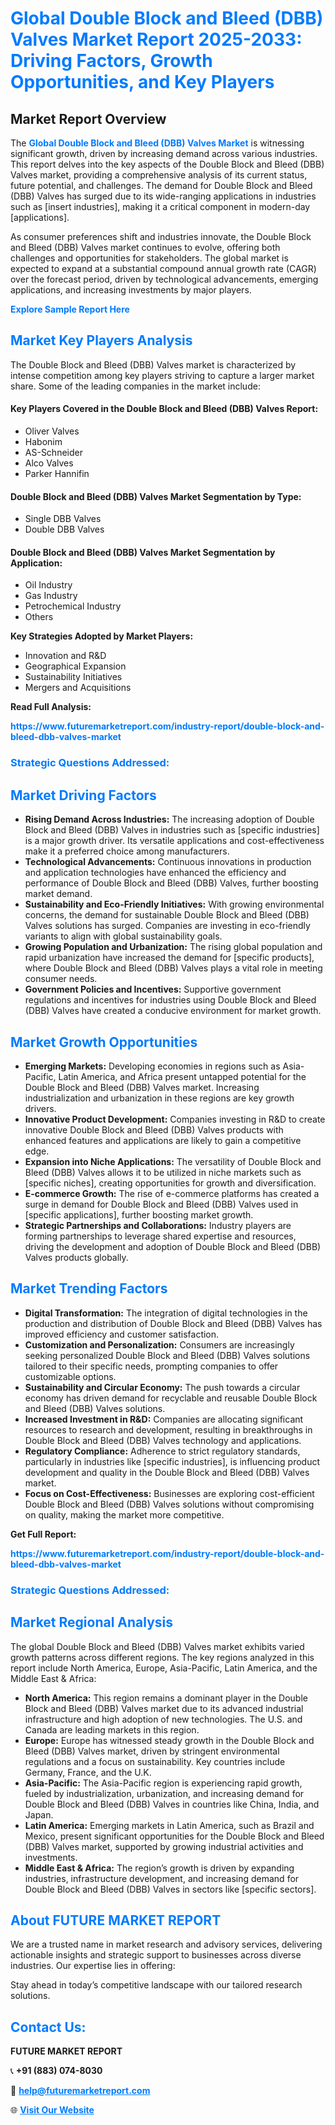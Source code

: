 <h1 style="color: #007BFF;">Global Double Block and Bleed (DBB) Valves Market Report 2025-2033: Driving Factors, Growth Opportunities, and Key Players</h1>

<section id="overview">
<h2>Market Report Overview</h2>
<p>The <a href="https://www.futuremarketreport.com/industry-report/double-block-and-bleed-dbb-valves-market" style="color: #007BFF; text-decoration: none;"><strong>Global Double Block and Bleed (DBB) Valves Market</strong></a> is witnessing significant growth, driven by increasing demand across various industries. This report delves into the key aspects of the Double Block and Bleed (DBB) Valves market, providing a comprehensive analysis of its current status, future potential, and challenges. The demand for Double Block and Bleed (DBB) Valves has surged due to its wide-ranging applications in industries such as [insert industries], making it a critical component in modern-day [applications].</p>
<p>As consumer preferences shift and industries innovate, the Double Block and Bleed (DBB) Valves market continues to evolve, offering both challenges and opportunities for stakeholders. The global market is expected to expand at a substantial compound annual growth rate (CAGR) over the forecast period, driven by technological advancements, emerging applications, and increasing investments by major players.</p>
</section>

<section id="overview">
<p><a href="https://www.futuremarketreport.com/request-sample/reportId=92426" style="color: #007BFF; text-decoration: none;"><strong>Explore Sample Report Here</strong></a></p>
</section>

<section id="key-players">
<h2 style="color: #007BFF;">Market Key Players Analysis</h2>
<p>The Double Block and Bleed (DBB) Valves market is characterized by intense competition among key players striving to capture a larger market share. Some of the leading companies in the market include:</p>
<h4>Key Players Covered in the Double Block and Bleed (DBB) Valves Report:</h4>
<ul><li>Oliver Valves</li><li>Habonim</li><li>AS-Schneider</li><li>Alco Valves</li><li>Parker Hannifin</li></ul>
<h4>Double Block and Bleed (DBB) Valves Market Segmentation by Type:</h4>
<ul><li>Single DBB Valves</li><li>Double DBB Valves</li></ul>

<h4>Double Block and Bleed (DBB) Valves Market Segmentation by Application:</h4>
<ul><li>Oil Industry</li><li>Gas Industry</li><li>Petrochemical Industry</li><li>Others</li></ul>
<p><strong>Key Strategies Adopted by Market Players:</strong></p>
<ul>
<li>Innovation and R&D</li>
<li>Geographical Expansion</li>
<li>Sustainability Initiatives</li>
<li>Mergers and Acquisitions</li>
</ul>
</section>

<section>
<p><strong>Read Full Analysis: </strong></p><a href="https://www.futuremarketreport.com/industry-report/double-block-and-bleed-dbb-valves-market" style="color: #007BFF; text-decoration: none;"><strong>https://www.futuremarketreport.com/industry-report/double-block-and-bleed-dbb-valves-market</strong></a>
<h3 style="color: #007BFF;">Strategic Questions Addressed:</h3>
</section>

<section id="driving-factors">
<h2 style="color: #007BFF;">Market Driving Factors</h2>
<ul>
<li><strong>Rising Demand Across Industries:</strong> The increasing adoption of Double Block and Bleed (DBB) Valves in industries such as [specific industries] is a major growth driver. Its versatile applications and cost-effectiveness make it a preferred choice among manufacturers.</li>
<li><strong>Technological Advancements:</strong> Continuous innovations in production and application technologies have enhanced the efficiency and performance of Double Block and Bleed (DBB) Valves, further boosting market demand.</li>
<li><strong>Sustainability and Eco-Friendly Initiatives:</strong> With growing environmental concerns, the demand for sustainable Double Block and Bleed (DBB) Valves solutions has surged. Companies are investing in eco-friendly variants to align with global sustainability goals.</li>
<li><strong>Growing Population and Urbanization:</strong> The rising global population and rapid urbanization have increased the demand for [specific products], where Double Block and Bleed (DBB) Valves plays a vital role in meeting consumer needs.</li>
<li><strong>Government Policies and Incentives:</strong> Supportive government regulations and incentives for industries using Double Block and Bleed (DBB) Valves have created a conducive environment for market growth.</li>
</ul>
</section>

<section id="growth-opportunities">
<h2 style="color: #007BFF;">Market Growth Opportunities</h2>
<ul>
<li><strong>Emerging Markets:</strong> Developing economies in regions such as Asia-Pacific, Latin America, and Africa present untapped potential for the Double Block and Bleed (DBB) Valves market. Increasing industrialization and urbanization in these regions are key growth drivers.</li>
<li><strong>Innovative Product Development:</strong> Companies investing in R&D to create innovative Double Block and Bleed (DBB) Valves products with enhanced features and applications are likely to gain a competitive edge.</li>
<li><strong>Expansion into Niche Applications:</strong> The versatility of Double Block and Bleed (DBB) Valves allows it to be utilized in niche markets such as [specific niches], creating opportunities for growth and diversification.</li>
<li><strong>E-commerce Growth:</strong> The rise of e-commerce platforms has created a surge in demand for Double Block and Bleed (DBB) Valves used in [specific applications], further boosting market growth.</li>
<li><strong>Strategic Partnerships and Collaborations:</strong> Industry players are forming partnerships to leverage shared expertise and resources, driving the development and adoption of Double Block and Bleed (DBB) Valves products globally.</li>
</ul>
</section>

<section id="trending-factors">
<h2 style="color: #007BFF;">Market Trending Factors</h2>
<ul>
<li><strong>Digital Transformation:</strong> The integration of digital technologies in the production and distribution of Double Block and Bleed (DBB) Valves has improved efficiency and customer satisfaction.</li>
<li><strong>Customization and Personalization:</strong> Consumers are increasingly seeking personalized Double Block and Bleed (DBB) Valves solutions tailored to their specific needs, prompting companies to offer customizable options.</li>
<li><strong>Sustainability and Circular Economy:</strong> The push towards a circular economy has driven demand for recyclable and reusable Double Block and Bleed (DBB) Valves solutions.</li>
<li><strong>Increased Investment in R&D:</strong> Companies are allocating significant resources to research and development, resulting in breakthroughs in Double Block and Bleed (DBB) Valves technology and applications.</li>
<li><strong>Regulatory Compliance:</strong> Adherence to strict regulatory standards, particularly in industries like [specific industries], is influencing product development and quality in the Double Block and Bleed (DBB) Valves market.</li>
<li><strong>Focus on Cost-Effectiveness:</strong> Businesses are exploring cost-efficient Double Block and Bleed (DBB) Valves solutions without compromising on quality, making the market more competitive.</li>
</ul>
</section>

<section>
<p><strong>Get Full Report: </strong></p><a href="https://www.futuremarketreport.com/industry-report/double-block-and-bleed-dbb-valves-market" style="color: #007BFF; text-decoration: none;"><strong>https://www.futuremarketreport.com/industry-report/double-block-and-bleed-dbb-valves-market</strong></a>
<h3 style="color: #007BFF;">Strategic Questions Addressed:</h3>
</section>


<section id="regional-analysis">
<h2 style="color: #007BFF;">Market Regional Analysis</h2>
<p>The global Double Block and Bleed (DBB) Valves market exhibits varied growth patterns across different regions. The key regions analyzed in this report include North America, Europe, Asia-Pacific, Latin America, and the Middle East & Africa:</p>
<ul>
<li><strong>North America:</strong> This region remains a dominant player in the Double Block and Bleed (DBB) Valves market due to its advanced industrial infrastructure and high adoption of new technologies. The U.S. and Canada are leading markets in this region.</li>
<li><strong>Europe:</strong> Europe has witnessed steady growth in the Double Block and Bleed (DBB) Valves market, driven by stringent environmental regulations and a focus on sustainability. Key countries include Germany, France, and the U.K.</li>
<li><strong>Asia-Pacific:</strong> The Asia-Pacific region is experiencing rapid growth, fueled by industrialization, urbanization, and increasing demand for Double Block and Bleed (DBB) Valves in countries like China, India, and Japan.</li>
<li><strong>Latin America:</strong> Emerging markets in Latin America, such as Brazil and Mexico, present significant opportunities for the Double Block and Bleed (DBB) Valves market, supported by growing industrial activities and investments.</li>
<li><strong>Middle East & Africa:</strong> The region’s growth is driven by expanding industries, infrastructure development, and increasing demand for Double Block and Bleed (DBB) Valves in sectors like [specific sectors].</li>
</ul>
</section>

<footer>
<h2 style="color: #007BFF;">About FUTURE MARKET REPORT</h2>
<p>We are a trusted name in market research and advisory services, delivering actionable insights and strategic support to businesses across diverse industries. Our expertise lies in offering:</p>

<p>Stay ahead in today’s competitive landscape with our tailored research solutions.</p>

<h2 style="color: #007BFF;">Contact Us:</h2>
<p><strong>FUTURE MARKET REPORT</strong></p>
<p>📞 <strong>+91 (883) 074-8030</strong></p>
<p>📧 <strong><a href="mailto:help@futuremarketreport.com" style="color: #007BFF;">help@futuremarketreport.com</a></strong></p>
<p>🌐 <strong><a href="https://www.futuremarketreport.com/" style="color: #007BFF;">Visit Our Website</a></strong></p>
</footer>
